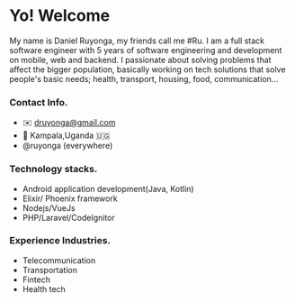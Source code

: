 # Yo! Welcome

My name is Daniel Ruyonga, my friends call me #Ru. 
I am a full stack software engineer with  5 years of software engineering and development on mobile, web and backend. I passionate about solving problems that affect the bigger population, basically working on tech solutions that solve people's basic needs; health, transport, housing, food, communication... 
### Contact Info.
- ✉️ druyonga@gmail.com
- 📍 Kampala,Uganda 🇺🇬
- @ruyonga (everywhere)

### Technology stacks.
- Android application development(Java, Kotlin)
- Elixir/ Phoenix framework
- Nodejs/VueJs
- PHP/Laravel/CodeIgnitor
 
### Experience Industries.
- Telecommunication
- Transportation
- Fintech
- Health tech
